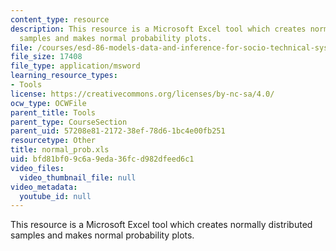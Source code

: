 ```yaml
---
content_type: resource
description: This resource is a Microsoft Excel tool which creates normally distributed
  samples and makes normal probability plots.
file: /courses/esd-86-models-data-and-inference-for-socio-technical-systems-spring-2007/bfd81bf09c6a9eda36fcd982dfeed6c1_normal_prob.xls
file_size: 17408
file_type: application/msword
learning_resource_types:
- Tools
license: https://creativecommons.org/licenses/by-nc-sa/4.0/
ocw_type: OCWFile
parent_title: Tools
parent_type: CourseSection
parent_uid: 57208e81-2172-38ef-78d6-1bc4e00fb251
resourcetype: Other
title: normal_prob.xls
uid: bfd81bf0-9c6a-9eda-36fc-d982dfeed6c1
video_files:
  video_thumbnail_file: null
video_metadata:
  youtube_id: null
---
```

This resource is a Microsoft Excel tool which creates normally distributed samples and makes normal probability plots.